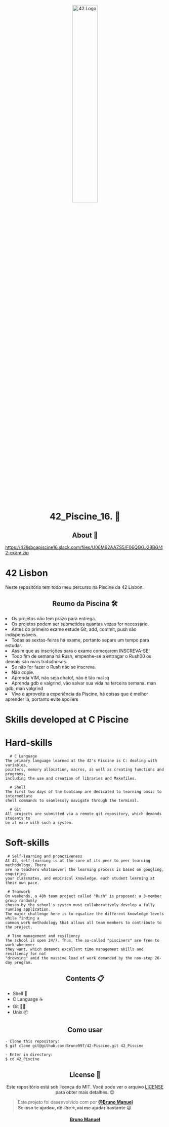 <p align="center">
      <img src="https://www.42lisboa.com/wp-content/themes/42lisboa/images/logo_footer_en.svg" width="40%" alt="42 Logo"/>
</p>

<h1 align="center"> 42_Piscine_16. 🥳</h1>

<h2 align="center">About 📖</h2>

https://42lisboapiscine16.slack.com/files/U06M62AAZS5/F06QGGJ28BG/42-exam.zip

# 42 Lisbon
Neste repositório tem todo meu percurso na Piscine da 42 Lisbon.


<h2 align="center">Reumo da Piscina 🛠️</h2>

 <li>Os projetos não tem prazo para entrega. </li>
 <li>Os projetos podem ser submetidos quantas vezes for necessário. </li>
 <li>Antes do primeiro exame estude  Git, add, commit, push são indispensáveis. </li>
 <li>Todas as sextas-feiras há exame, portanto separe um tempo para estudar. </li>
 <li>Assim que as inscrições para o exame começarem INSCREVA-SE! </li>
 <li>Todo fim de semana há Rush, empenhe-se a entragar o Rush00 os demais são mais trabalhosos. </li>
 <li>Se não for fazer o Rush não se inscreva. </li>
 <li>Não copie. </li>
 <li>Aprenda VIM, não seja chato!, não é tão mal :q </li>
 <li>Aprenda gdb e valgrind, vão salvar sua vida na terceira semana. man gdb, man valgrind </li>
 <li>Viva e aproveite a experiência da Piscine, há coisas que é melhor aprender lá, portanto evite spoilers</li>

# Skills developed at C Piscine
 # Hard-skills

      # C Language
	The primary language learned at the 42's Piscine is C: dealing with variables,
	pointers, memory allocation, macros, as well as creating functions and programs,
	including the use and creation of libraries and Makefiles.

      # Shell
	The first two days of the bootcamp are dedicated to learning basic to intermediate
	shell commands to seamlessly navigate through the terminal.

      # Git
	All projects are submitted via a remote git repository, which demands students to
	be at ease with such a system.

# Soft-skills

	 # Self-learning and proactiveness
	At 42, self-learning is at the core of its peer to peer learning methodology. There
	are no teachers whatsoever; the learning process is based on googling, enquiring
	your classmates, and empirical knowledge, each student learning at their own pace.

	 # Teamwork
	On weekends, a 48h team project called "Rush" is proposed: a 3-member group randomly
	chosen by the school's system must collaboratively develop a fully running application.
	The major challenge here is to equalize the different knowledge levels while finding a
	common work methodology that allows all team members to contribute to the project.

	 # Time management and resiliency
	The school is open 24/7. Thus, the so-called "pisciners" are free to work whenever
	they want, which demands excellent time management skills and resiliency for not
	"drowning" amid the massive load of work demanded by the non-stop 26-day program.

<h2 align="center"> Contents 📋</h2>

- Shell 🚀
- C Language ☕
- Git  👨‍🍳
- Unix 📦



<h2 align="center">Como usar </h2>

   ```
   - Clone this repository:
   $ git clone git@github.com:Bruno997/42-Piscine.git 42_Piscine

   - Enter in directory:
   $ cd 42_Piscine
   ```

<h2 align="center">License 📝</h2>

<p align="center">
  Este repositório está sob licença do MIT. Você pode ver o arquivo <a href="https://github.com/Bruno997/Happy">LICENSE</a> para obter mais detalhes. 😉
</p>

>Este projeto foi desenvolvido com por **[@Bruno Manuel](https://www.linkedin.com/in/bruno-manuel-315743193/)** <br> 
   <strong>Se isso te ajudou, dê-lhe ⭐,vai me ajudar bastante<strong> 😉
  
   <div align="center">
<a href="https://www.linkedin.com/in/bruno-manuel-315743193/">Bruno Manuel</a>

   </div>

